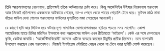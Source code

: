 তিনি আক্রমণভাগের খেলোয়াড়, প্রতিপক্ষই তাঁকে আটকানোর চেষ্টা করে। কিন্তু আর্জেন্টাইন উইঙ্গার নিকোলাস গঞ্জালেস আজ নিজেই প্রতিপক্ষের একজনকে আটকাতে গেছেন, তা–ও পেছন থেকে পায়ের গোড়ালি টেনে ধরে। ফুটবল মাঠে নানা ধাঁচের ফাউল দেখা গেলেও গঞ্জালেসের ফাউলের দৃশ্যটিতে মজা পেয়েছেন অনেকেই।

যে কারণে ছবি আর ভিডিও হয়ে ঘটনার দৃশ্য সামাজিক যোগাযোগমাধ্যমে ছড়িয়ে পড়তে সময় লাগেনি। কোপা আমেরিকার ম্যাচে চিলির মরিসিও ইসলাকে করা গঞ্জালেসের ফাউল এখন রীতিমতো ‘ভাইরাল’। কেউ এর সঙ্গে মেলাচ্ছেন কুস্তি, কেউবা কাবাডি। ‘আর্জেন্টিনাবিরোধী’ অনেকে এটিকে ব্যবহার করছেন টিপ্পনীর প্রতীক হিসেবে। তবে ব্যাপারটা উপভোগ করছেন খোদ গঞ্জালেসও। নিজেই ইনস্টাগ্রাম স্টোরিতে পেছন থেকে পা টেনে ধরার ছবিটি পোস্ট করেছেন।
